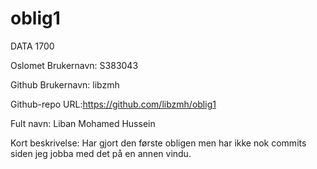 # oblig1
DATA 1700

Oslomet Brukernavn: S383043

Github Brukernavn: libzmh

Github-repo URL:https://github.com/libzmh/oblig1

Fult navn: Liban Mohamed Hussein

Kort beskrivelse: Har gjort den første obligen men har ikke nok commits siden jeg jobba med det på en annen vindu.
